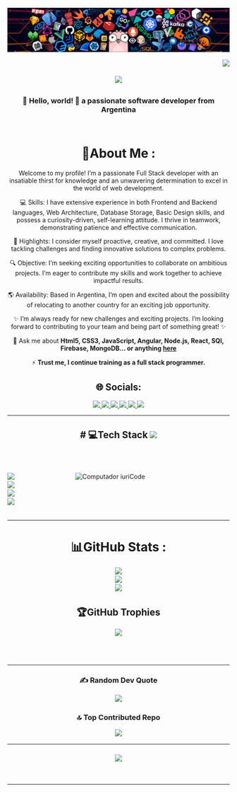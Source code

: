 ![](https://github.com/Emilio2207/Emilio2207/blob/main/header_fullstack.png)

<img align="right" src="https://visitor-badge.laobi.icu/badge?page_id=Emilio2207.Emilio2207" />

<h1 align="center">
    <img src="https://readme-typing-svg.herokuapp.com/?font=Righteous&size=35&center=true&vCenter=true&width=500&height=70&duration=4000&lines=Hi+There!+👋;+I'm+Emilio+Ramirez!;" />
</h1>

<h3 align="center">🚀 Hello, world! 👋 a passionate software developer from Argentina</h3>

<br/>

<div align="center">
  
 # 💫About Me : 
 Welcome to my profile! I’m a passionate Full Stack developer with an insatiable thirst for knowledge and an unwavering determination to excel in the world of web development.

 💻 Skills: I have extensive experience in both Frontend and Backend languages, Web Architecture, Database Storage, Basic Design skills, and possess a curiosity-driven, self-learning 
 attitude. I thrive in teamwork, demonstrating patience and effective communication.

 🌟 Highlights: I consider myself proactive, creative, and committed. I love tackling challenges and finding innovative solutions to complex problems.

 🔍 Objective: I’m seeking exciting opportunities to collaborate on ambitious projects. I’m eager to contribute my skills and work together to achieve impactful results.

 🌎 Availability: Based in Argentina, I’m open and excited about the possibility of relocating to another country for an exciting job opportunity.

 ✨ I’m always ready for new challenges and exciting projects. I’m looking forward to contributing to your team and being part of something great! ✨

 💬 Ask me about **Html5, CSS3, JavaScript, Angular, Node.js, React, SQl, Firebase, MongoDB... or anything [here](mailto:eramirez.fullstack@gmail.com)**

 ⚡ **Trust me, I continue training as a full stack programmer.**
 
 </div>
 
<div align="center"> 
  
  ## 🌐 Socials:
  <a href="mailto:eramirez.fullstack@gmail.com">
    <img src="https://img.shields.io/badge/Gmail-D14836?style=for-the-badge&logo=gmail&logoColor=white" />
  </a>
  <a href="https://www.linkedin.com/in/emilioramirezdev"> 
    <img src="https://img.shields.io/badge/LinkedIn-0077B5?style=for-the-badge&logo=linkedin&logoColor=white" />
  </a>
  <a href="https://w.app/mxBOp5">
    <img src="https://img.shields.io/badge/WhatsApp-25D366?style=for-the-badge&logo=whatsapp&logoColor=white" />
  </a>
  <a href="https://instagram.com/@emilio.ramirezdev">
    <img src="https://img.shields.io/badge/Instagram-E4405F?style=for-the-badge&logo=instagram&logoColor=white" />
  </a>
  <a href="https://twitch.tv/emilioramirezdev">
    <img src="https://img.shields.io/badge/Twitch-9146FF?style=for-the-badge&logo=twitch&logoColor=white" />
  </a>
  <a href="https://x.com/@emilio22Dev">
    <img src="https://img.shields.io/badge/Twitter-1DA1F2?style=for-the-badge&logo=twitter&logoColor=white" />
  </a>
</div>

 <hr/> 

<div align="center">
  <h2># 💻Tech Stack <img src = "https://media2.giphy.com/media/QssGEmpkyEOhBCb7e1/giphy.gif?cid=ecf05e47a0n3gi1bfqntqmob8g9aid1oyj2wr3ds3mg700bl&rid=giphy.gif" width = 32px></h2>
  <br>
</div>
    
<br/>

<img src="https://raw.githubusercontent.com/MicaelliMedeiros/micaellimedeiros/master/image/computer-illustration.png" min-width="350px" max-width="350px" width="350px" align="right" 
    alt="Computador iuriCode">

<div align="left">
    <img src="https://skillicons.dev/icons?i=html,css,javascript,tailwind,typescript,java,c,cs,cpp,python,angular" /><br>
    <img src="https://skillicons.dev/icons?i=wordpress,git,github,vscode,firebase,mongodb,mysql,heroku,postgres" /><br>
    <img src="https://skillicons.dev/icons?i=rust,kotlin,unity,unreal,sass,vite" /><br>
    <img src="https://skillicons.dev/icons?i=nodejs,express,react,bootstrap,astro,azure,django,docker,go,jquery,nestjs" /><br>
</div>
    
<br/>

<hr/>

<div align="center">

# 📊GitHub Stats :
![](https://github-readme-stats.vercel.app/api?username=Emilio2207&theme=radical&hide_border=false&include_all_commits=false&count_private=false)<br/>
![](https://github-readme-streak-stats.herokuapp.com?user=Emilio2207&theme=radical&mode=weekly)<br/>
![](https://github-readme-stats.vercel.app/api/top-langs/?username=Emilio2207&theme=radical&hide_border=false&include_all_commits=false&count_private=false&layout=compact)

## 🏆GitHub Trophies
![](https://github-profile-trophy.vercel.app/?username=Emilio2207&theme=radical&no-frame=false&no-bg=false&margin-w=4)

<br/><br/>

---

### ✍️ Random Dev Quote
![](https://quotes-github-readme.vercel.app/api?type=horizontal&theme=radical)

### 🔝 Top Contributed Repo
![](https://github-contributor-stats.vercel.app/api?username=Emilio2207&limit=5&theme=radical&combine_all_yearly_contributions=true)

---

<h3 align="center">
    <img src="https://readme-typing-svg.herokuapp.com/?font=Righteous&size=25&center=true&vCenter=true&width=500&height=70&duration=4000&lines=Thanks+for+visiting!+✌️;+Shoot+me+a+message+on+Linkedin!;I'm+always+down+to+collab+💪;">
</h3>

<br/>
</div>

---
<!-- Proudly created with GPRM ( https://gprm.itsvg.in ) -->











